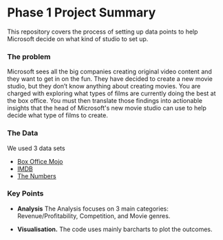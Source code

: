 # Phase 1 Project Summary

This repository covers the process of setting up data points to help Microsoft decide on what kind of studio to set up. 

### The problem
Microsoft sees all the big companies creating original video content and they want to get in on the fun. They have decided to create a new movie studio, but they don’t know anything about creating movies. You are charged with exploring what types of films are currently doing the best at the box office. You must then translate those findings into actionable insights that the head of Microsoft's new movie studio can use to help decide what type of films to create.

### The Data
We used 3 data sets
* [Box Office Mojo](https://www.boxofficemojo.com/)
* [IMDB](https://www.imdb.com/)
* [The Numbers](https://www.the-numbers.com/)

### Key Points

* **Analysis** The Analysis focuses on 3 main categories: Revenue/Profitability, Competition, and Movie genres.


* **Visualisation.** The code uses mainly barcharts to plot the outcomes. 

